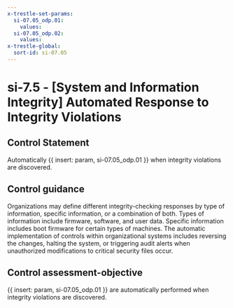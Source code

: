 ```yaml
---
x-trestle-set-params:
  si-07.05_odp.01:
    values:
  si-07.05_odp.02:
    values:
x-trestle-global:
  sort-id: si-07.05
---
```


# si-7.5 - \[System and Information Integrity\] Automated Response to Integrity Violations

## Control Statement

Automatically {{ insert: param, si-07.05_odp.01 }} when integrity violations are discovered.

## Control guidance

Organizations may define different integrity-checking responses by type of information, specific information, or a combination of both. Types of information include firmware, software, and user data. Specific information includes boot firmware for certain types of machines. The automatic implementation of controls within organizational systems includes reversing the changes, halting the system, or triggering audit alerts when unauthorized modifications to critical security files occur.

## Control assessment-objective

{{ insert: param, si-07.05_odp.01 }} are automatically performed when integrity violations are discovered.
